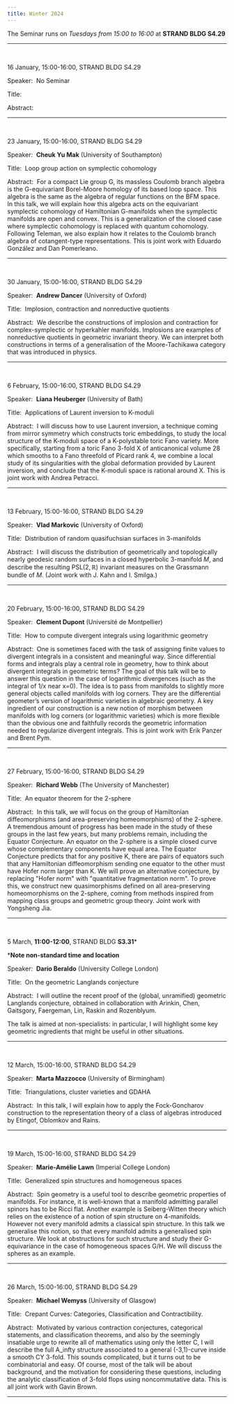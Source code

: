 ```yaml
---
title: Winter 2024
---
```



The Seminar runs on *Tuesdays from 15:00 to 16:00* at **STRAND BLDG S4.29**



----------------------------------------------------------------
<br />

16 January, 15:00-16:00, STRAND BLDG S4.29

Speaker:&nbsp; No Seminar

Title:&nbsp;

Abstract:&nbsp;

---------------------------------------------------------
<br />

23 January, 15:00-16:00, STRAND BLDG S4.29

Speaker:&nbsp; **Cheuk Yu Mak** (University of Southampton)

Title:&nbsp; Loop group action on symplectic cohomology

Abstract:&nbsp; For a compact Lie group G, its massless Coulomb branch algebra is the G-equivariant Borel-Moore homology of its based loop space. This algebra is the same as the algebra of regular functions on the BFM space. In this talk, we will explain how this algebra acts on the equivariant symplectic cohomology of Hamiltonian G-manifolds when the symplectic manifolds are open and convex. This is a generalization of the closed case where symplectic cohomology is replaced with quantum cohomology. Following Teleman, we also explain how it relates to the Coulomb branch algebra of cotangent-type representations. This is joint work with Eduardo González and Dan Pomerleano.

---------------------------------------------------------
<br />

30 January, 15:00-16:00, STRAND BLDG S4.29

Speaker:&nbsp; **Andrew Dancer** (University of Oxford)

Title:&nbsp; Implosion, contraction and nonreductive quotients

Abstract:&nbsp; We describe the constructions of implosion and contraction for
complex-symplectic or hyperkahler manifolds. Implosions are examples
of nonreductive quotients in geometric invariant theory. We can
interpret both constructions in terms of a generalisation of the
Moore-Tachikawa category that was introduced in physics.

---------------------------------------------------------
<br />

6 February, 15:00-16:00, STRAND BLDG S4.29

Speaker:&nbsp; **Liana Heuberger** (University of Bath)

Title:&nbsp; Applications of Laurent inversion to K-moduli

Abstract:&nbsp; I will discuss how to use Laurent inversion, a technique coming from mirror symmetry which constructs toric embeddings, to study the local structure of the K-moduli space of a K-polystable toric Fano variety. More specifically, starting from a toric Fano 3-fold X of anticanonical volume 28 which smooths to a Fano threefold of Picard rank 4, we combine a local study of its singularities with the global deformation provided by Laurent inversion, and conclude that the K-moduli space is rational around X. This is joint work with Andrea Petracci.

---------------------------------------------------------
<br />

13 February, 15:00-16:00, STRAND BLDG S4.29

Speaker:&nbsp; **Vlad Markovic** (University of Oxford)

Title:&nbsp; Distribution of random quasifuchsian surfaces in 3-manifolds

Abstract:&nbsp; I will discuss the distribution of geometrically and topologically nearly geodesic random surfaces in a closed hyperbolic 3-manifold $M$, and describe  the resulting $\mathrm{PSL}(2,\mathbb{R})$ invariant measures on the Grassmann bundle of $M$. (Joint work with J. Kahn and I. Smilga.)

---------------------------------------------------------
<br />

20 February, 15:00-16:00, STRAND BLDG S4.29

Speaker:&nbsp; **Clement Dupont** (Université de Montpellier)

Title:&nbsp; How to compute divergent integrals using logarithmic geometry

Abstract:&nbsp; One is sometimes faced with the task of assigning finite values to divergent integrals in a consistent and meaningful way. Since differential forms and integrals play a central role in geometry, how to think about divergent integrals in geometric terms? The goal of this talk will be to answer this question in the case of logarithmic divergences (such as the integral of 1/x near x=0).
The idea is to pass from manifolds to slightly more general objects called manifolds with log corners. They are the differential geometer’s version of logarithmic varieties in algebraic geometry. A key ingredient of our construction is a new notion of morphism between manifolds with log corners (or logarithmic varieties) which is more flexible than the obvious one and faithfully records the geometric information needed to regularize divergent integrals.
This is joint work with Erik Panzer and Brent Pym.

---------------------------------------------------------

<br />

27 February, 15:00-16:00, STRAND BLDG S4.29

Speaker:&nbsp; **Richard Webb** (The University of Manchester)

Title:&nbsp; An equator theorem for the 2-sphere

Abstract:&nbsp; In this talk, we will focus on the group of Hamiltonian diffeomorphisms (and area-preserving homeomorphisms) of the 2-sphere. A tremendous amount of progress has been made in the study of these groups in the last few years, but many problems remain, including the Equator Conjecture. An equator on the 2-sphere is a simple closed curve whose complementary components have equal area. The Equator Conjecture predicts that for any positive K, there are pairs of equators such that any Hamiltonian diffeomorphism sending one equator to the other must have Hofer norm larger than K. We will prove an alternative conjecture, by replacing "Hofer norm" with "quantitative fragmentation norm". To prove this, we construct new quasimorphisms defined on all area-preserving homeomorphisms on the 2-sphere, coming from methods inspired from mapping class groups and geometric group theory. Joint work with Yongsheng Jia.

---------------------------------------------------------

<br />

5 March, **11:00-12:00**, STRAND BLDG **S3.31***  

***Note non-standard time and location**

Speaker:&nbsp; **Dario Beraldo** (University College London)

Title:&nbsp; On the geometric Langlands conjecture

Abstract:&nbsp; I will outline the recent proof of the (global, unramified) geometric Langlands conjecture, obtained in collaboration with Arinkin, Chen, Gaitsgory, Faergeman, Lin, Raskin and Rozenblyum.

The talk is aimed at non-specialists: in particular, I will highlight some key geometric ingredients that might be useful in other situations.

---------------------------------------------------------

<br />

12 March, 15:00-16:00, STRAND BLDG S4.29

Speaker:&nbsp; **Marta Mazzocco** (University of Birmingham)

Title:&nbsp; Triangulations, cluster varieties and GDAHA

Abstract:&nbsp; In this talk, I will explain how to apply the Fock-Goncharov construction to the representation theory of a class of algebras introduced by Etingof, Oblomkov and Rains.

---------------------------------------------------------

<br />

19 March, 15:00-16:00, STRAND BLDG S4.29

Speaker:&nbsp; **Marie-Amélie Lawn** (Imperial College London)

Title:&nbsp; Generalized spin structures and homogeneous spaces

Abstract:&nbsp; Spin geometry is a useful tool to describe geometric properties of manifolds. For instance, it is well-known that a manifold admitting parallel spinors has to be Ricci flat. Another example is Seiberg-Witten theory which relies on the existence of a notion of spin structure on 4-manifolds.  However not every manifold admits a classical spin structure. In this talk we generalise this notion, so that every manifold admits a generalised spin structure. We look at obstructions for such structure and study their G-equivariance in the case of homogeneous spaces G/H. We will discuss the spheres as an example.

---------------------------------------------------------

<br />

26 March, 15:00-16:00, STRAND BLDG S4.29

Speaker:&nbsp; **Michael Wemyss** (University of Glasgow)

Title:&nbsp; Crepant Curves: Categories, Classification and Contractibility.

Abstract:&nbsp; Motivated by various contraction conjectures, categorical statements, and classification theorems, and also by the seemingly insatiable urge to rewrite all of mathematics using only the letter C, I will describe the full A_infty structure associated to a general (-3,1)-curve inside a smooth CY 3-fold.  This sounds complicated, but it turns out to be combinatorial and easy.  Of course, most of the talk will be about background, and the motivation for considering these questions, including the analytic classification of 3-fold flops using noncommutative data.  This is all joint work with Gavin Brown.

---------------------------------------------------------
